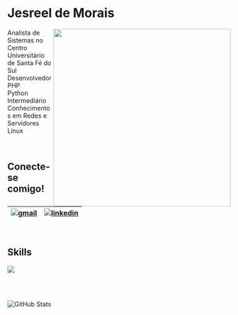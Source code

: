 # Jesreel de Morais

<img src="https://ebaconline.com.br/upload/cms/gnLVYc8r9V9qxNrcCWwnq.svg" min-width="400px" max-width="400px" width="400px" align="right">

<p align="left"> 
  Analista de Sistemas no Centro Universitário de Santa Fé do Sul<br>
  Desenvolvedor PHP<br>
  Python Intermediário<br>
  Conhecimentos em Redes e Servidores Linux
</p>
<br>


## Conecte-se comigo!

[![gmail](https://img.shields.io/badge/-Gmail-FF0000?style=flat-square&labelColor=FF0000&logo=gmail&logoColor=white)](mailto:jesreelmorais@gmail.com)|[![linkedin](https://img.shields.io/badge/-Linkedin-0e76a8?style=flat-square&logo=Linkedin&logoColor=white)](https://www.linkedin.com/in/jmorais-dev)
--|--  


<br>

## Skills

<p align="left">
  <a href="https://skillicons.dev">
    <img src="https://skillicons.dev/icons?i=php,python,git,postgresql,mysql,linux,nginx,html,js,css,bootstrap&perline=12&theme=light" />
  </a>
</p>



<br><br>

![GitHub Stats](https://github-readme-stats.vercel.app/api?username=jesreel&show_icons=true)


